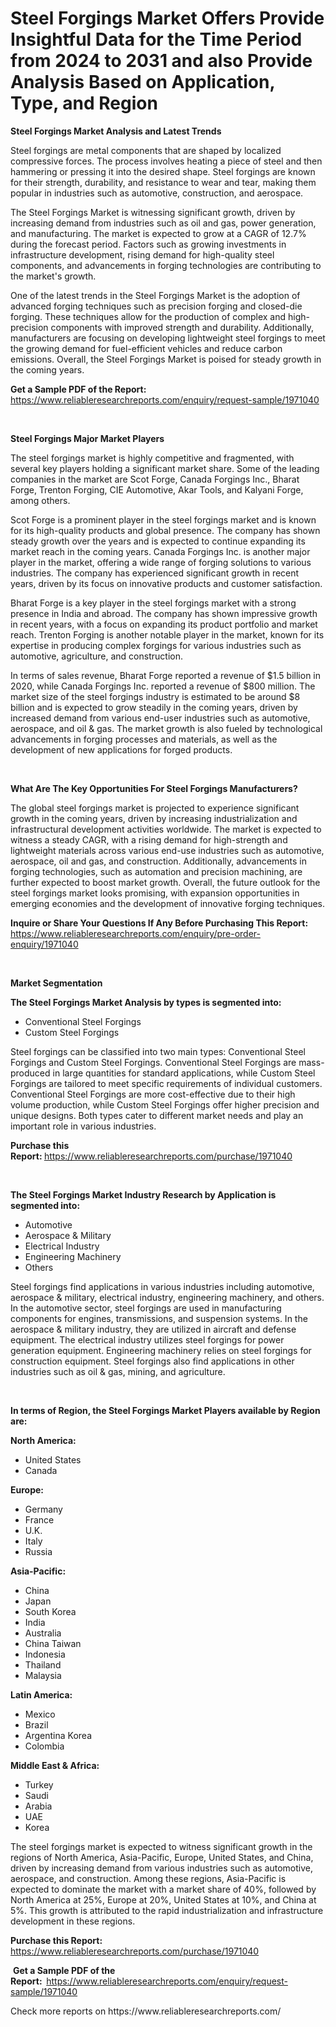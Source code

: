 <p><h1>Steel Forgings Market Offers Provide Insightful Data for the Time Period from 2024 to 2031 and also Provide Analysis Based on Application, Type, and Region</h1></p><p><strong>Steel Forgings Market Analysis and Latest Trends</strong></p>
<p><p>Steel forgings are metal components that are shaped by localized compressive forces. The process involves heating a piece of steel and then hammering or pressing it into the desired shape. Steel forgings are known for their strength, durability, and resistance to wear and tear, making them popular in industries such as automotive, construction, and aerospace.</p><p>The Steel Forgings Market is witnessing significant growth, driven by increasing demand from industries such as oil and gas, power generation, and manufacturing. The market is expected to grow at a CAGR of 12.7% during the forecast period. Factors such as growing investments in infrastructure development, rising demand for high-quality steel components, and advancements in forging technologies are contributing to the market's growth.</p><p>One of the latest trends in the Steel Forgings Market is the adoption of advanced forging techniques such as precision forging and closed-die forging. These techniques allow for the production of complex and high-precision components with improved strength and durability. Additionally, manufacturers are focusing on developing lightweight steel forgings to meet the growing demand for fuel-efficient vehicles and reduce carbon emissions. Overall, the Steel Forgings Market is poised for steady growth in the coming years.</p></p>
<p><strong>Get a Sample PDF of the Report:&nbsp;</strong> <a href="https://www.reliableresearchreports.com/enquiry/request-sample/1971040">https://www.reliableresearchreports.com/enquiry/request-sample/1971040</a></p>
<p>&nbsp;</p>
<p><strong>Steel Forgings Major Market Players</strong></p>
<p><p>The steel forgings market is highly competitive and fragmented, with several key players holding a significant market share. Some of the leading companies in the market are Scot Forge, Canada Forgings Inc., Bharat Forge, Trenton Forging, CIE Automotive, Akar Tools, and Kalyani Forge, among others.</p><p>Scot Forge is a prominent player in the steel forgings market and is known for its high-quality products and global presence. The company has shown steady growth over the years and is expected to continue expanding its market reach in the coming years. Canada Forgings Inc. is another major player in the market, offering a wide range of forging solutions to various industries. The company has experienced significant growth in recent years, driven by its focus on innovative products and customer satisfaction.</p><p>Bharat Forge is a key player in the steel forgings market with a strong presence in India and abroad. The company has shown impressive growth in recent years, with a focus on expanding its product portfolio and market reach. Trenton Forging is another notable player in the market, known for its expertise in producing complex forgings for various industries such as automotive, agriculture, and construction.</p><p>In terms of sales revenue, Bharat Forge reported a revenue of $1.5 billion in 2020, while Canada Forgings Inc. reported a revenue of $800 million. The market size of the steel forgings industry is estimated to be around $8 billion and is expected to grow steadily in the coming years, driven by increased demand from various end-user industries such as automotive, aerospace, and oil & gas. The market growth is also fueled by technological advancements in forging processes and materials, as well as the development of new applications for forged products.</p></p>
<p>&nbsp;</p>
<p><strong>What Are The Key Opportunities For Steel Forgings Manufacturers?</strong></p>
<p><p>The global steel forgings market is projected to experience significant growth in the coming years, driven by increasing industrialization and infrastructural development activities worldwide. The market is expected to witness a steady CAGR, with a rising demand for high-strength and lightweight materials across various end-use industries such as automotive, aerospace, oil and gas, and construction. Additionally, advancements in forging technologies, such as automation and precision machining, are further expected to boost market growth. Overall, the future outlook for the steel forgings market looks promising, with expansion opportunities in emerging economies and the development of innovative forging techniques.</p></p>
<p><strong>Inquire or Share Your Questions If Any Before Purchasing This Report:</strong> <a href="https://www.reliableresearchreports.com/enquiry/pre-order-enquiry/1971040">https://www.reliableresearchreports.com/enquiry/pre-order-enquiry/1971040</a></p>
<p>&nbsp;</p>
<p><strong>Market Segmentation</strong></p>
<p><strong>The Steel Forgings Market Analysis by types is segmented into:</strong></p>
<p><ul><li>Conventional Steel Forgings</li><li>Custom Steel Forgings</li></ul></p>
<p><p>Steel forgings can be classified into two main types: Conventional Steel Forgings and Custom Steel Forgings. Conventional Steel Forgings are mass-produced in large quantities for standard applications, while Custom Steel Forgings are tailored to meet specific requirements of individual customers. Conventional Steel Forgings are more cost-effective due to their high volume production, while Custom Steel Forgings offer higher precision and unique designs. Both types cater to different market needs and play an important role in various industries.</p></p>
<p><strong>Purchase this Report:&nbsp;</strong><a href="https://www.reliableresearchreports.com/purchase/1971040">https://www.reliableresearchreports.com/purchase/1971040</a></p>
<p>&nbsp;</p>
<p><strong>The Steel Forgings Market Industry Research by Application is segmented into:</strong></p>
<p><ul><li>Automotive</li><li>Aerospace & Military</li><li>Electrical Industry</li><li>Engineering Machinery</li><li>Others</li></ul></p>
<p><p>Steel forgings find applications in various industries including automotive, aerospace & military, electrical industry, engineering machinery, and others. In the automotive sector, steel forgings are used in manufacturing components for engines, transmissions, and suspension systems. In the aerospace & military industry, they are utilized in aircraft and defense equipment. The electrical industry utilizes steel forgings for power generation equipment. Engineering machinery relies on steel forgings for construction equipment. Steel forgings also find applications in other industries such as oil & gas, mining, and agriculture.</p></p>
<p>&nbsp;</p>
<p><strong>In terms of Region, the Steel Forgings Market Players available by Region are:</strong></p>
<p>
    <p> <strong> North America: </strong>
        <ul>
            <li>United States</li>
            <li>Canada</li>
        </ul>
        </p> 
    <p> <strong> Europe: </strong>
        <ul>
            <li>Germany</li>
            <li>France</li>
            <li>U.K.</li>
            <li>Italy</li>
            <li>Russia</li>
        </ul>
        </p> 
    <p> <strong> Asia-Pacific: </strong>
        <ul>
            <li>China</li>
            <li>Japan</li>
            <li>South Korea</li>
            <li>India</li>
            <li>Australia</li>
            <li>China Taiwan</li>
            <li>Indonesia</li>
            <li>Thailand</li>
            <li>Malaysia</li>
        </ul>
        </p> 
    <p> <strong> Latin America: </strong>
        <ul>
            <li>Mexico</li>
            <li>Brazil</li>
            <li>Argentina Korea</li>
            <li>Colombia</li>
        </ul>
        </p> 
    <p> <strong> Middle East & Africa: </strong>
        <ul>
            <li>Turkey</li>
            <li>Saudi</li>
            <li>Arabia</li>
            <li>UAE</li>
            <li>Korea</li>
        </ul>
    </p>
    </p>
<p><p>The steel forgings market is expected to witness significant growth in the regions of North America, Asia-Pacific, Europe, United States, and China, driven by increasing demand from various industries such as automotive, aerospace, and construction. Among these regions, Asia-Pacific is expected to dominate the market with a market share of 40%, followed by North America at 25%, Europe at 20%, United States at 10%, and China at 5%. This growth is attributed to the rapid industrialization and infrastructure development in these regions.</p></p>
<p><strong>Purchase this Report: </strong><a href="https://www.reliableresearchreports.com/purchase/1971040">https://www.reliableresearchreports.com/purchase/1971040</a></p>
<p>&nbsp;<strong>Get a Sample PDF of the Report:&nbsp;&nbsp;</strong><a href="https://www.reliableresearchreports.com/enquiry/request-sample/1971040">https://www.reliableresearchreports.com/enquiry/request-sample/1971040</a></p>
<p><strong></strong></p>
<p>Check more reports on https://www.reliableresearchreports.com/</p>